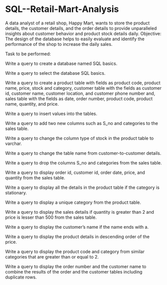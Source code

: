 # SQL--Retail-Mart-Analysis
 A data analyst of a retail shop, Happy Mart, wants to store the product details, the customer details, and the order details to provide unparalleled insights about customer behavior and product stock details daily.
Objective: The design of the database helps to easily evaluate and identify the performance of the shop to increase the daily sales.

Task to be performed:

Write a query to create a database named SQL basics.

Write a query to select the database SQL basics.

Write a query to create a product table with fields as product code, product name, price, stock and category, customer table with the fields as customer id, customer name, customer location, and customer phone number and, sales table with the fields as date, order number, product code, product name, quantity, and price.

Write a query to insert values into the tables.

Write a query to add two new columns such as S_no and categories to the sales table.

Write a query to change the column type of stock in the product table to varchar.

Write a query to change the table name from customer-to-customer details.

Write a query to drop the columns S_no and categories from the sales table.

Write a query to display order id, customer id, order date, price, and quantity from the sales table.

Write a query to display all the details in the product table if the category is stationary.

Write a query to display a unique category from the product table.

Write a query to display the sales details if quantity is greater than 2 and price is lesser than 500 from the sales table.

Write a query to display the customer’s name if the name ends with a.

Write a query to display the product details in descending order of the price.

Write a query to display the product code and category from similar categories that are greater than or equal to 2.

Write a query to display the order number and the customer name to combine the results of the order and the customer tables including duplicate rows.
